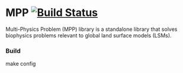 # MPP [![Build Status](https://travis-ci.org/MPP-LSM/MPP.svg?branch=master)](https://travis-ci.org/MPP-LSM/MPP)

Multi-Physics Problem (MPP) library is a standalone library that
solves biophysics problems relevant to global land surface models (LSMs).


### Build

make config 
